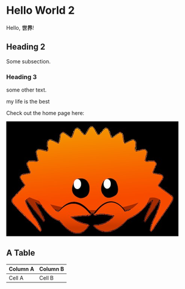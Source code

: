 # Hello World 2

Hello, **世界**!

## Heading 2

Some subsection.

### Heading 3

some other text.

my life is the best

Check out the home page here: [](index.md)

![Alt text](image.png)

## A Table

| Column A | Column B |
| -------- | -------- |
| Cell A   | Cell B   |
